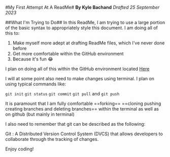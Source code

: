 #My First Attempt At A ReadMe#
**By Kyle Bachand**
*Drafted 25 September 2023*

##What I'm Trying to Do##
In this ReadMe, I am trying to use a large portion of the basic syntax to appropriately style this document. I am doing all of this to:

1. Make myself more adept at drafting ReadMe files, which I've never done before
2. Get more comfortable within the GitHub environment
3. Because it's fun :joy:

I plan on doing all of this within the GitHub environment located [Here](http://www.github.com)

I will at some point also need to make changes using terminal. I plan on using typical commands like:

`git init`
`git status`
`git commit`
`git pull`
and 
`git push`

It is paramount that I am fully comfortable ==forking== ==cloning pushing creating branches and deleting branches== within the terminal as well as on github (but mainly in terminal)

I also need to remember that git can be described as the following:

Git
: A Distributed Version Control System (DVCS) that allows developers to collaborate through the tracking of changes.

Enjoy coding!
